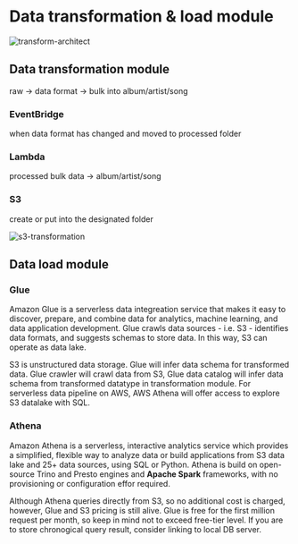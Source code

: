 # Data transformation & load module

![transform-architect](https://user-images.githubusercontent.com/43290363/224507989-f5822bc0-cefc-4f62-9529-f132477b1596.png)

## Data transformation module
raw -> data format -> bulk into album/artist/song

### EventBridge
when data format has changed and moved to processed folder

### Lambda
processed bulk data -> album/artist/song


### S3
create or put into the designated folder

![s3-transformation](https://user-images.githubusercontent.com/43290363/224537445-07cb17cc-9615-41e9-a925-cf2f2158e49b.png)

## Data load module

### Glue
Amazon Glue is a serverless data integreation service that makes it easy to discover, prepare, and combine data for analytics, machine learning, and data application development. Glue crawls data sources - i.e. S3 - identifies data formats, and suggests schemas to store data. In this way, S3 can operate as data lake. 

S3 is unstructured data storage. Glue will infer data schema for transformed data. Glue crawler will crawl data from S3, Glue data catalog will infer data schema from transformed datatype in transformation module. For serverless data pipeline on AWS, AWS Athena will offer access to explore S3 datalake with SQL.

### Athena
Amazon Athena is a serverless, interactive analytics service which provides a simplified, flexible way to analyze data or build applications from S3 data lake and 25+ data sources, using SQL or Python. Athena is build on open-source Trino and Presto engines and **Apache Spark** frameworks, with no provisioning or configuration effor required. 

Although Athena queries directly from S3, so no additional cost is charged, however, Glue and S3 pricing is still alive. Glue is free for the first million request per month, so keep in mind not to exceed free-tier level. If you are to store chronogical query result, consider linking to local DB server. 